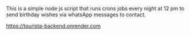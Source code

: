 This is a simple node js script that runs crons jobs every night at 12 pm to send birthday wishes via whatsApp messages to contact. 

https://tourista-backend.onrender.com
